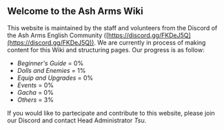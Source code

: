 ## Welcome to the Ash Arms Wiki
This website is maintained by the staff and volunteers from the Discord of the Ash Arms English Community ([https://discord.gg/FKDeJ5Q](https://discord.gg/FKDeJ5Q)). We are currently in process of making content for this Wiki and structuring pages. Our progress is as follow:

 - *Beginner's Guide* = 0%
 - *Dolls and Enemies* = 1%
 - *Equip and Upgrades* = 0%
 - *Events* = 0%
 - *Gacha* = 0%
 - *Others* = 3%

If you would like to partecipate and contribute to this website, please join our Discord and contact Head Administrator *Tsu*.

